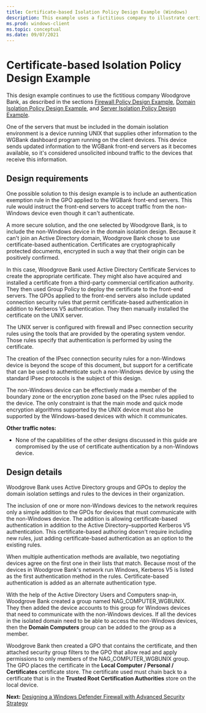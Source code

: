 ```yaml
---
title: Certificate-based Isolation Policy Design Example (Windows)
description: This example uses a fictitious company to illustrate certificate-based isolation policy design in Windows Defender Firewall with Advanced Security.
ms.prod: windows-client
ms.topic: conceptual
ms.date: 09/07/2021
---
```


# Certificate-based Isolation Policy Design Example


This design example continues to use the fictitious company Woodgrove Bank, as described in the sections [Firewall Policy Design Example](firewall-policy-design-example.md), [Domain Isolation Policy Design Example](domain-isolation-policy-design-example.md), and [Server Isolation Policy Design Example](server-isolation-policy-design-example.md).

One of the servers that must be included in the domain isolation environment is a device running UNIX that supplies other information to the WGBank dashboard program running on the client devices. This device sends updated information to the WGBank front-end servers as it becomes available, so it's considered unsolicited inbound traffic to the devices that receive this information.

## Design requirements

One possible solution to this design example is to include an authentication exemption rule in the GPO applied to the WGBank front-end servers. This rule would instruct the front-end servers to accept traffic from the non-Windows device even though it can't authenticate.

A more secure solution, and the one selected by Woodgrove Bank, is to include the non-Windows device in the domain isolation design. Because it can't join an Active Directory domain, Woodgrove Bank chose to use certificate-based authentication. Certificates are cryptographically protected documents, encrypted in such a way that their origin can be positively confirmed.

In this case, Woodgrove Bank used Active Directory Certificate Services to create the appropriate certificate. They might also have acquired and installed a certificate from a third-party commercial certification authority. They then used Group Policy to deploy the certificate to the front-end servers. The GPOs applied to the front-end servers also include updated connection security rules that permit certificate-based authentication in addition to Kerberos V5 authentication. They then manually installed the certificate on the UNIX server.

The UNIX server is configured with firewall and IPsec connection security rules using the tools that are provided by the operating system vendor. Those rules specify that authentication is performed by using the certificate.

The creation of the IPsec connection security rules for a non-Windows device is beyond the scope of this document, but support for a certificate that can be used to authenticate such a non-Windows device by using the standard IPsec protocols is the subject of this design.

The non-Windows device can be effectively made a member of the boundary zone or the encryption zone based on the IPsec rules applied to the device. The only constraint is that the main mode and quick mode encryption algorithms supported by the UNIX device must also be supported by the Windows-based devices with which it communicates.

**Other traffic notes:**

-   None of the capabilities of the other designs discussed in this guide are compromised by the use of certificate authentication by a non-Windows device.

## Design details

Woodgrove Bank uses Active Directory groups and GPOs to deploy the domain isolation settings and rules to the devices in their organization.

The inclusion of one or more non-Windows devices to the network requires only a simple addition to the GPOs for devices that must communicate with the non-Windows device. The addition is allowing certificate-based authentication in addition to the Active Directory–supported Kerberos V5 authentication. This certificate-based authoring doesn't require including new rules, just adding certificate-based authentication as an option to the existing rules.

When multiple authentication methods are available, two negotiating devices agree on the first one in their lists that match. Because most of the devices in Woodgrove Bank's network run Windows, Kerberos V5 is listed as the first authentication method in the rules. Certificate-based authentication is added as an alternate authentication type.

With the help of the Active Directory Users and Computers snap-in, Woodgrove Bank created a group named NAG\_COMPUTER\_WGBUNIX. They then added the device accounts to this group for Windows devices that need to communicate with the non-Windows devices. If all the devices in the isolated domain need to be able to access the non-Windows devices, then the **Domain Computers** group can be added to the group as a member.

Woodgrove Bank then created a GPO that contains the certificate, and then attached security group filters to the GPO that allow read and apply permissions to only members of the NAG\_COMPUTER\_WGBUNIX group. The GPO places the certificate in the **Local Computer / Personal / Certificates** certificate store. The certificate used must chain back to a certificate that is in the **Trusted Root Certification Authorities** store on the local device.

**Next:** [Designing a Windows Defender Firewall with Advanced Security Strategy](designing-a-windows-firewall-with-advanced-security-strategy.md)
